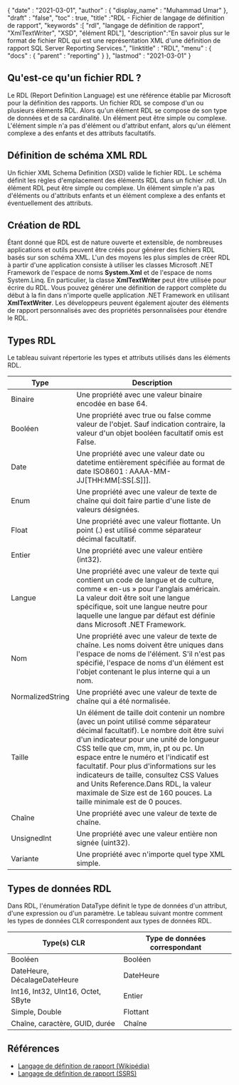 {
  "date" : "2021-03-01",
  "author" : {
    "display_name" : "Muhammad Umar"
},
  "draft" : "false",
  "toc" : true,
  "title" :"RDL - Fichier de langage de définition de rapport",
  "keywords" :[ "rdl", "langage de définition de rapport", "XmlTextWriter", "XSD", "élément RDL"],
  "description":"En savoir plus sur le format de fichier RDL qui est une représentation XML d'une définition de rapport SQL Server Reporting Services.",
  "linktitle" : "RDL",
  "menu" : {
    "docs" : {
      "parent" : "reporting"
}
},
  "lastmod" : "2021-03-01"
}

## Qu'est-ce qu'un fichier RDL ? ##

Le RDL (Report Definition Language) est une référence établie par Microsoft pour la définition des rapports. Un fichier RDL se compose d'un ou plusieurs éléments RDL. Alors qu'un élément RDL se compose de son type de données et de sa cardinalité. Un élément peut être simple ou complexe. L'élément simple n'a pas d'élément ou d'attribut enfant, alors qu'un élément complexe a des enfants et des attributs facultatifs.

## Définition de schéma XML RDL
Un fichier XML Schema Definition (XSD) valide le fichier RDL. Le schéma définit les règles d'emplacement des éléments RDL dans un fichier .rdl. Un élément RDL peut être simple ou complexe. Un élément simple n'a pas d'éléments ou d'attributs enfants et un élément complexe a des enfants et éventuellement des attributs.

## Création de RDL
Étant donné que RDL est de nature ouverte et extensible, de nombreuses applications et outils peuvent être créés pour générer des fichiers RDL basés sur son schéma XML. L'un des moyens les plus simples de créer RDL à partir d'une application consiste à utiliser les classes Microsoft .NET Framework de l'espace de noms **System.Xml** et de l'espace de noms System.Linq. En particulier, la classe **XmlTextWriter** peut être utilisée pour écrire du RDL. Vous pouvez générer une définition de rapport complète du début à la fin dans n'importe quelle application .NET Framework en utilisant **XmlTextWriter**. Les développeurs peuvent également ajouter des éléments de rapport personnalisés avec des propriétés personnalisées pour étendre le RDL.

## Types RDL
Le tableau suivant répertorie les types et attributs utilisés dans les éléments RDL.

|Type|Description|
---|---|
|Binaire |Une propriété avec une valeur binaire encodée en base 64.|
|Booléen| Une propriété avec true ou false comme valeur de l'objet. Sauf indication contraire, la valeur d'un objet booléen facultatif omis est False.|
|Date |Une propriété avec une valeur date ou datetime entièrement spécifiée au format de date ISO8601 : AAAA-MM-JJ[THH:MM[:SS[.S]]].|
|Enum |Une propriété avec une valeur de texte de chaîne qui doit faire partie d'une liste de valeurs désignées.|
|Float |Une propriété avec une valeur flottante. Un point (.) est utilisé comme séparateur décimal facultatif.|
|Entier |Une propriété avec une valeur entière (int32).|
|Langue |Une propriété avec une valeur de texte qui contient un code de langue et de culture, comme « en-us » pour l'anglais américain. La valeur doit être soit une langue spécifique, soit une langue neutre pour laquelle une langue par défaut est définie dans Microsoft .NET Framework.|
|Nom |Une propriété avec une valeur de texte de chaîne. Les noms doivent être uniques dans l'espace de noms de l'élément. S'il n'est pas spécifié, l'espace de noms d'un élément est l'objet contenant le plus interne qui a un nom.|
|NormalizedString |Une propriété avec une valeur de texte de chaîne qui a été normalisée.|
|Taille |Un élément de taille doit contenir un nombre (avec un point utilisé comme séparateur décimal facultatif). Le nombre doit être suivi d'un indicateur pour une unité de longueur CSS telle que cm, mm, in, pt ou pc. Un espace entre le numéro et l'indicatif est facultatif. Pour plus d'informations sur les indicateurs de taille, consultez CSS Values and Units Reference.Dans RDL, la valeur maximale de Size est de 160 pouces. La taille minimale est de 0 pouces.|
|Chaîne |Une propriété avec une valeur de texte de chaîne.|
|UnsignedInt |Une propriété avec une valeur entière non signée (uint32).|
|Variante |Une propriété avec n'importe quel type XML simple.|

## Types de données RDL
Dans RDL, l'énumération DataType définit le type de données d'un attribut, d'une expression ou d'un paramètre. Le tableau suivant montre comment les types de données CLR correspondent aux types de données RDL.

|Type(s) CLR |Type de données correspondant|
---|---|
|Booléen| Booléen|
|DateHeure, DécalageDateHeure |DateHeure|
|Int16, Int32, UInt16, Octet, SByte |Entier|
|Simple, Double |Flottant|
|Chaîne, caractère, GUID, durée |Chaîne|


## Références ##

- [Langage de définition de rapport (Wikipédia)](https://en.wikipedia.org/wiki/Report_Definition_Language)
- [Langage de définition de rapport (SSRS)](https://learn.microsoft.com/en-us/sql/reporting-services/reports/report-definition-language-ssrs)


